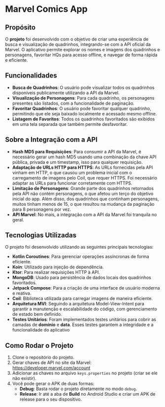 # Marvel Comics App

## Propósito

O **projeto** foi desenvolvido com o objetivo de criar uma experiência de busca e visualização de quadrinhos, integrando-se com a API oficial da Marvel. O aplicativo permite explorar os nomes e imagens dos quadrinhos e personagens, favoritar HQs para acesso offline, e navegar de forma rápida e eficiente.

## Funcionalidades

- **Busca de Quadrinhos**: O usuário pode visualizar todos os quadrinhos disponíveis publicamente utilizando a API da Marvel.
- **Visualização de Personagens**: Para cada quadrinho, os personagens presentes são listados, com a funcionalidade de paginação.
- **Favoritar Quadrinhos**: O usuário pode favoritar qualquer quadrinho, permitindo que ele seja baixado localmente e acessado mesmo offline.
- **Listagem de Favoritos**: Todos os quadrinhos favoritados são exibidos em uma tela separada que também permite desfavoritar.

## Sobre a Integração com a API

- **Hash MD5 para Requisições**: Para consumir a API da Marvel, é necessário gerar um hash MD5 usando uma combinação da chave API pública, privada e um timestamp, isso para qualquer requisição.
- **Adaptação de URLs HTTP para HTTPS**: As URLs fornecidas pela API vinham em HTTP, o que causou um problema inicial com o carregamento de imagens pelo Coil, que requer HTTPS. Foi necessário adaptar as URLs para funcionar corretamente com HTTPS.
- **Limitação de Personagens**: Grande parte dos quadrinhos retornados pela API não contém personagens, o que afetou um terço do objetivo inicial do app. Além disso, dos quadrinhos que continham personagens, muitos tinham menos de 15, o que resultou na mudança da paginação para 8 personagens por vez.
- **API Marvel**: No mais, a integração com a API da Marvel foi tranquila no geral.

## Tecnologias Utilizadas

O projeto foi desenvolvido utilizando as seguintes principais tecnologias:

- **Kotlin Coroutines**: Para gerenciar operações assíncronas de forma eficiente.
- **Koin**: Utilizado para injeção de dependência.
- **Ktor**: Para realizar requisições HTTP à API.
- **MongoDB**: Usado para persistência de dados locais dos quadrinhos favoritados.
- **Jetpack Compose**: Para a criação de uma interface de usuário moderna e reativa.
- **Coil**: Biblioteca utilizada para carregar imagens de maneira eficiente.
- **Arquitetura MVI**: Seguindo a arquitetura Model-View-Intent para garantir a manutenção e escalabilidade do código, com gerenciamento de estado bem definido.
- **Testes Unitários**: Foram implementados testes unitários para cobrir as camadas de **domínio** e **data**. Esses testes garantem a integridade e a funcionalidade do aplicativo
  
## Como Rodar o Projeto

1. Clone o repositório do projeto.
2. Gerar chaves de API no site da Marvel: https://developer.marvel.com/account
3. Adicionar as chaves no arquivo `keys.properties` no projeto (criar se ele não existir).
4. Você pode gerar o APK de duas formas:
   - **Debug**: Basta rodar o projeto diretamente no modo `debug`.
   - **Release**: Ir até a aba de **Build** no Android Studio e criar um APK de release para o seu dispositivo.
